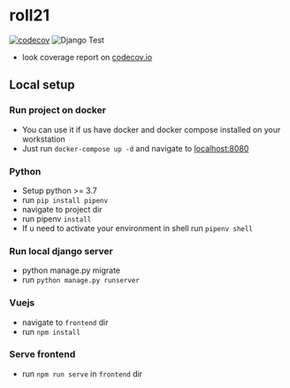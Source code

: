 # roll21
[![codecov](https://codecov.io/gh/ProKam/roll21/branch/develop/graph/badge.svg?token=EBKPNYKPN1)](https://codecov.io/gh/ProKam/roll21)
![Django Test](https://github.com/ProKam/roll21/workflows/Django%20Test/badge.svg)

* look coverage report on [codecov.io](https://codecov.io/gh/ProKam/roll21)

## Local setup

### Run project on docker
- You can use it if us have docker and docker compose installed on your workstation
- Just run `docker-compose up -d` and navigate to [localhost:8080](http://localhost:8080)

### Python
- Setup python >= 3.7
- run `pip install pipenv`
- navigate to project dir
- run pipenv `install`
- If u need to activate your environment in shell run `pipenv shell`

### Run local django server
- python manage.py migrate
- run `python manage.py runserver`

### Vuejs
- navigate to `frontend` dir
- run `npm install`

### Serve frontend
- run `npm run serve` in `frontend` dir

